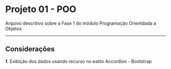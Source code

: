Projeto 01 - POO
=====================


Arquivo descritivo sobre a Fase 1 do módulo Programação Orientdada a Objetos

---------
Considerações
---------

**1**. Exibição dos dados usando recurso no estilo Accordion - Bootstrap

